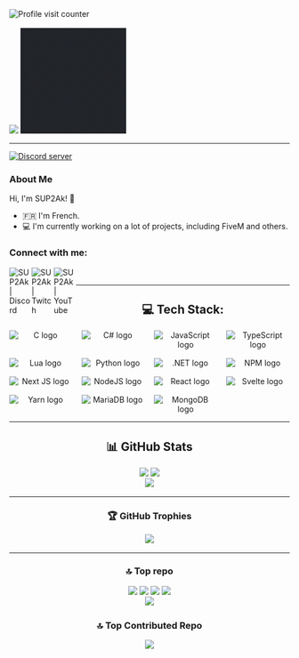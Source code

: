 <div>
  <img align='left' src="https://visitcount.itsvg.in/api?id=SUP2Ak&icon=5&color=0" alt="Profile visit counter"/>
</div>
<br>
<br>
<div align="left">
  <img src="https://github-stats-alpha.vercel.app/api?username=SUP2Ak&cc=20232a&tc=ffffff&ic=61dafb&bc=ffffff"/>
  <img width="190" alt="BACKGROUND SUBLIME" src="https://raw.githubusercontent.com/SUP2Ak/logo-banner/main/supv_gif.gif" />
</div>

____

<div align='left'>
  <a href="https://discords.com/bio/p/sup2ak" target="_blank"><img src="https://discord.c99.nl/widget/theme-3/813886677142994994.png" alt="Discord server"/></a>
</div>

### About Me

Hi, I'm SUP2Ak! :wave:

- :fr: I'm French.
- :computer: I'm currently working on a lot of projects, including FiveM and others.

### Connect with me:

[<img align="left" alt="SUP2Ak | Discord" width="40px" src="https://img.icons8.com/color/48/000000/discord-logo--v1.png" />][discord] [<img align="left" alt="SUP2Ak | Twitch" width="40px" src="https://img.icons8.com/color/48/000000/twitch--v1.png" />][twitch] [<img align="left" alt="SUP2Ak | YouTube" width="40px" src="https://img.icons8.com/color/48/000000/youtube-play.png" />][youtube]

[discord]: https://discord.gg/B6Z5VbA5wd
[twitch]: https://www.twitch.tv/sup2ak_hd
[youtube]: https://www.youtube.com/SUPAAkHD

<br>

____
         
<div align="center">
      <h2>💻 Tech Stack:</h2>
      <div style="display: grid; grid-template-columns: repeat(4, 1fr); gap: 1rem;">
            <img src="https://img.shields.io/badge/c-%2300599C.svg?style=plastic&logo=c&logoColor=white" alt="C logo" />
            <img src="https://img.shields.io/badge/c%23-%23239120.svg?style=plastic&logo=c-sharp&logoColor=white" alt="C# logo" />
            <img src="https://img.shields.io/badge/javascript-%23323330.svg?style=plastic&logo=javascript&logoColor=%23F7DF1E" alt="JavaScript logo" />
            <img src="https://img.shields.io/badge/typescript-%23007ACC.svg?style=plastic&logo=typescript&logoColor=white" alt="TypeScript logo" />
            <img src="https://img.shields.io/badge/lua-%232C2D72.svg?style=plastic&logo=lua&logoColor=white" alt="Lua logo" />
            <img src="https://img.shields.io/badge/python-3670A0?style=plastic&logo=python&logoColor=ffdd54" alt="Python logo" />
            <img src="https://img.shields.io/badge/.NET-5C2D91?style=plastic&logo=.net&logoColor=white" alt=".NET logo" />
            <img src="https://img.shields.io/badge/NPM-%23000000.svg?style=plastic&logo=npm&logoColor=white" alt="NPM logo" />
            <img src="https://img.shields.io/badge/Next-black?style=plastic&logo=next.js&logoColor=white" alt="Next JS logo" />
            <img src="https://img.shields.io/badge/node.js-6DA55F?style=plastic&logo=node.js&logoColor=white" alt="NodeJS logo" />
            <img src="https://img.shields.io/badge/react-%2320232a.svg?style=plastic&logo=react&logoColor=%2361DAFB" alt="React logo" />
            <img src="https://img.shields.io/badge/svelte-%23f1413d.svg?style=plastic&logo=svelte&logoColor=white" alt="Svelte logo" />
            <img src="https://img.shields.io/badge/yarn-%232C8EBB.svg?style=plastic&logo=yarn&logoColor=white" alt="Yarn logo" />
            <img src="https://img.shields.io/badge/MariaDB-003545?style=plastic&logo=mariadb&logoColor=white" alt="MariaDB logo" />
            <img src="https://img.shields.io/badge/MongoDB-%234ea94b.svg?style=plastic&logo=mongodb&logoColor=white" alt="MongoDB logo" />
      </div>
</div>

____

<div align="center">
        <h2 align='center'>📊 GitHub Stats</h2>
        <img width='45%' src="https://github-readme-stats.vercel.app/api?username=SUP2Ak&theme=react&hide_border=false&include_all_commits=true&count_private=true"/>
        <img src="https://github-readme-stats.vercel.app/api/top-langs/?username=SUP2Ak&theme=react&hide_border=false&include_all_commits=true&count_private=true&layout=compact"/>
        
</div>
<div align="center">
        <img width='45%' src="https://github-readme-streak-stats.herokuapp.com/?user=SUP2Ak&theme=react&hide_border=false"/>
</div>

____

<div align="center">
        <h3 align='center'>🏆 GitHub Trophies</h3>
        <img width="80%" src="https://github-profile-trophy.vercel.app/?username=SUP2Ak&theme=discord&no-frame=false&no-bg=true&margin-w=4"/>
</div>

____

<div align="center">
        <h3 align='center'>🔝 Top repo</h3>
        <img width="35%" src="https://github-readme-stats.vercel.app/api/pin/?username=SUP2Ak&theme=react&repo=supv_core"/>
        <img width="35%" src="https://github-readme-stats.vercel.app/api/pin/?username=SUP2Ak&theme=react&repo=BoilerPlate-ReactTs-Electron"/>
        <img width="35%" src="https://github-readme-stats.vercel.app/api/pin/?username=SUP2Ak&theme=react&repo=boilerplate-botdiscord-typescript"/>
        <img width="35%" src="https://github-readme-stats.vercel.app/api/pin/?username=SUBLiME-Association&theme=react&repo=sublime_core"/>
</div>
<div align="center">
        <img width="35%" src="https://github-readme-stats.vercel.app/api/pin/?username=SUP2Ak&theme=react&repo=ClearCache"/>
</div>


<div align="center">
      <h3 align='center'>🔝 Top Contributed Repo</h3>
      <img src="https://github-contributor-stats.vercel.app/api?username=SUP2Ak&limit=5&theme=react&combine_all_yearly_contributions=true"/>
</div>
